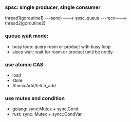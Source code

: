 ### spsc: single producer, single consumer

thread1(goroutine1) ---send----> spsc_queue ---recv---> thread2(goroutine2)

### queue wait mode:
* busy loop: query room or product with busy loop
* sleep wait: wait for room or product until be notify.

### use atomic CAS
* load
* store
* AtomicAdd/fetch_add

### use mutex and condition
* golang: sync.Mutex + sync.Cond
* rust: sync::Mutex + sync::CondVar

